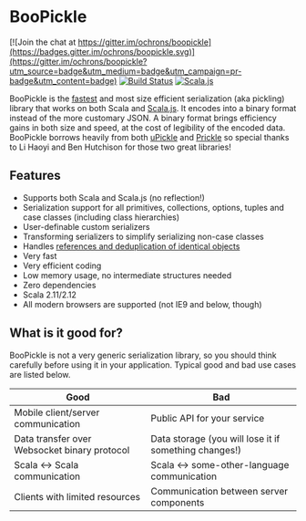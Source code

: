 # BooPickle

[![Join the chat at https://gitter.im/ochrons/boopickle](https://badges.gitter.im/ochrons/boopickle.svg)](https://gitter.im/ochrons/boopickle?utm_source=badge&utm_medium=badge&utm_campaign=pr-badge&utm_content=badge)
[![Build Status](https://travis-ci.org/ochrons/boopickle.svg?branch=master)](https://travis-ci.org/ochrons/boopickle)
[![Scala.js](https://www.scala-js.org/assets/badges/scalajs-0.6.13.svg)](http://www.scala-js.org)

BooPickle is the [fastest](http://ochrons.github.io/boopickle-perftest/) and most size efficient serialization (aka pickling) library that works on both Scala
and [Scala.js](http://www.scala-js.org). It encodes into a binary format instead of the more customary JSON. A binary format brings efficiency 
gains in both size and speed, at the cost of legibility of the encoded data. BooPickle borrows heavily from both [uPickle](https://github.com/lihaoyi/upickle-pprint)
and [Prickle](https://github.com/benhutchison/prickle) so special thanks to Li Haoyi and Ben Hutchison for those two great libraries!

## Features

- Supports both Scala and Scala.js (no reflection!)
- Serialization support for all primitives, collections, options, tuples and case classes (including class hierarchies)
- User-definable custom serializers
- Transforming serializers to simplify serializing non-case classes
- Handles [references and deduplication of identical objects](#references)
- Very fast
- Very efficient coding
- Low memory usage, no intermediate structures needed
- Zero dependencies
- Scala 2.11/2.12
- All modern browsers are supported (not IE9 and below, though)

## What is it good for?

BooPickle is not a very generic serialization library, so you should think carefully before using it in your application. Typical good and
bad use cases are listed below.

 Good           | Bad 
----------------|-----------------------------------------
Mobile client/server communication | Public API for your service
Data transfer over Websocket binary protocol | Data storage (you will lose it if something changes!)
Scala <-> Scala communication | Scala <-> some-other-language communication
Clients with limited resources | Communication between server components
